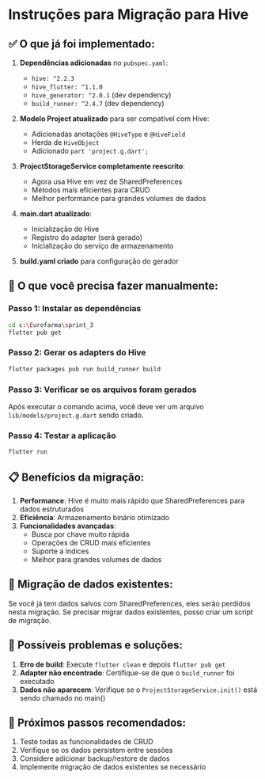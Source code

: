 # Instruções para Migração para Hive

## ✅ O que já foi implementado:

1. **Dependências adicionadas** no `pubspec.yaml`:
   - `hive: ^2.2.3`
   - `hive_flutter: ^1.1.0`
   - `hive_generator: ^2.0.1` (dev dependency)
   - `build_runner: ^2.4.7` (dev dependency)

2. **Modelo Project atualizado** para ser compatível com Hive:
   - Adicionadas anotações `@HiveType` e `@HiveField`
   - Herda de `HiveObject`
   - Adicionado `part 'project.g.dart';`

3. **ProjectStorageService completamente reescrito**:
   - Agora usa Hive em vez de SharedPreferences
   - Métodos mais eficientes para CRUD
   - Melhor performance para grandes volumes de dados

4. **main.dart atualizado**:
   - Inicialização do Hive
   - Registro do adapter (será gerado)
   - Inicialização do serviço de armazenamento

5. **build.yaml criado** para configuração do gerador

## 🔧 O que você precisa fazer manualmente:

### Passo 1: Instalar as dependências
```bash
cd c:\Eurofarma\sprint_3
flutter pub get
```

### Passo 2: Gerar os adapters do Hive
```bash
flutter packages pub run build_runner build
```

### Passo 3: Verificar se os arquivos foram gerados
Após executar o comando acima, você deve ver um arquivo `lib/models/project.g.dart` sendo criado.

### Passo 4: Testar a aplicação
```bash
flutter run
```

## 📋 Benefícios da migração:

1. **Performance**: Hive é muito mais rápido que SharedPreferences para dados estruturados
2. **Eficiência**: Armazenamento binário otimizado
3. **Funcionalidades avançadas**: 
   - Busca por chave muito rápida
   - Operações de CRUD mais eficientes
   - Suporte a índices
   - Melhor para grandes volumes de dados

## 🔄 Migração de dados existentes:

Se você já tem dados salvos com SharedPreferences, eles serão perdidos nesta migração. Se precisar migrar dados existentes, posso criar um script de migração.

## 🚨 Possíveis problemas e soluções:

1. **Erro de build**: Execute `flutter clean` e depois `flutter pub get`
2. **Adapter não encontrado**: Certifique-se de que o `build_runner` foi executado
3. **Dados não aparecem**: Verifique se o `ProjectStorageService.init()` está sendo chamado no main()

## 📝 Próximos passos recomendados:

1. Teste todas as funcionalidades de CRUD
2. Verifique se os dados persistem entre sessões
3. Considere adicionar backup/restore de dados
4. Implemente migração de dados existentes se necessário
